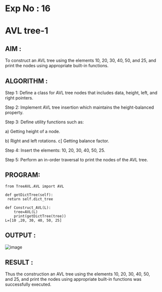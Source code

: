 # Exp No : 16
# AVL tree-1

## AIM :

To construct an AVL tree using the elements 10, 20, 30, 40, 50, and 25, and print the nodes using appropriate built-in functions.

## ALGORITHM :

Step 1: Define a class for AVL tree nodes that includes data, height, left, and right pointers.

Step 2: Implement AVL tree insertion which maintains the height-balanced property.

Step 3: Define utility functions such as:

a) Getting height of a node.

b) Right and left rotations. c] Getting balance factor.

Step 4: Insert the elements: 10, 20, 30, 40, 50, 25.

Step 5: Perform an in-order traversal to print the nodes of the AVL tree.

## PROGRAM:

```
from TreeAVL.AVL import AVL  

def getDictTree(self):
 return self.dict_tree

def Construct_AVL(L):
    tree=AVL(L)
    print(getDictTree(tree))
L=[10 ,20, 30, 40, 50, 25]
```

## OUTPUT :

![image](https://github.com/user-attachments/assets/1f2ace73-d3c0-41bf-aad9-21356ea0b51c)

## RESULT :

Thus the construction an AVL tree using the elements 10, 20, 30, 40, 50, and 25, and print the nodes using appropriate built-in functions was successfully executed.
